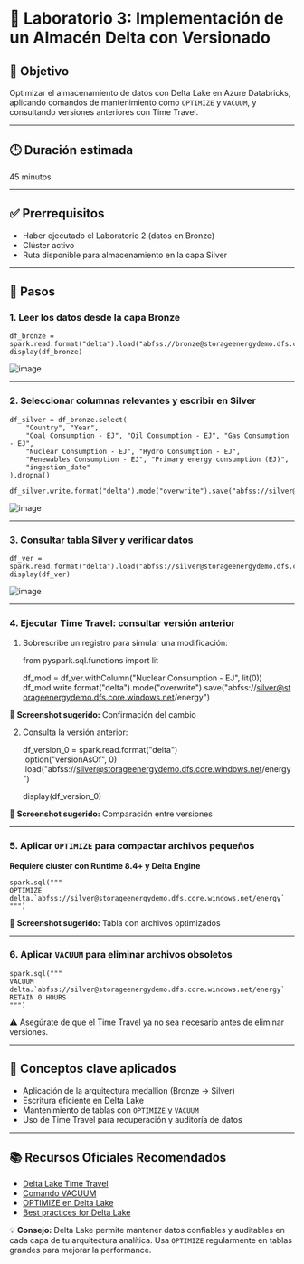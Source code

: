 # 🧪 Laboratorio 3: Implementación de un Almacén Delta con Versionado

## 🎯 Objetivo  
Optimizar el almacenamiento de datos con Delta Lake en Azure Databricks, aplicando comandos de mantenimiento como `OPTIMIZE` y `VACUUM`, y consultando versiones anteriores con Time Travel.

---

## 🕒 Duración estimada  
45 minutos

---

## ✅ Prerrequisitos  
- Haber ejecutado el Laboratorio 2 (datos en Bronze)  
- Clúster activo  
- Ruta disponible para almacenamiento en la capa Silver

---

## 📝 Pasos

### 1. Leer los datos desde la capa Bronze

    df_bronze = spark.read.format("delta").load("abfss://bronze@storageenergydemo.dfs.core.windows.net/energy")
    display(df_bronze)

![image](https://github.com/user-attachments/assets/f1277e70-b2db-40f0-94fb-247f52305599)

---

### 2. Seleccionar columnas relevantes y escribir en Silver

    df_silver = df_bronze.select(
        "Country", "Year",
        "Coal Consumption - EJ", "Oil Consumption - EJ", "Gas Consumption - EJ",
        "Nuclear Consumption - EJ", "Hydro Consumption - EJ",
        "Renewables Consumption - EJ", "Primary energy consumption (EJ)",
        "ingestion_date"
    ).dropna()

    df_silver.write.format("delta").mode("overwrite").save("abfss://silver@storageenergydemo.dfs.core.windows.net/energy")

![image](https://github.com/user-attachments/assets/10ed549e-ba1d-4b75-9187-e3c27ca74924)


---

### 3. Consultar tabla Silver y verificar datos

    df_ver = spark.read.format("delta").load("abfss://silver@storageenergydemo.dfs.core.windows.net/energy")
    display(df_ver)
    
![image](https://github.com/user-attachments/assets/b38d9afe-16de-4a4b-bb96-59bfc6e37c1c)

---

### 4. Ejecutar Time Travel: consultar versión anterior

1. Sobrescribe un registro para simular una modificación:

    from pyspark.sql.functions import lit

    df_mod = df_ver.withColumn("Nuclear Consumption - EJ", lit(0))
    df_mod.write.format("delta").mode("overwrite").save("abfss://silver@storageenergydemo.dfs.core.windows.net/energy")

📸 **Screenshot sugerido:** Confirmación del cambio

2. Consulta la versión anterior:

    df_version_0 = spark.read.format("delta") \
        .option("versionAsOf", 0) \
        .load("abfss://silver@storageenergydemo.dfs.core.windows.net/energy")

    display(df_version_0)

📸 **Screenshot sugerido:** Comparación entre versiones

---

### 5. Aplicar `OPTIMIZE` para compactar archivos pequeños

**Requiere cluster con Runtime 8.4+ y Delta Engine**

    spark.sql("""
    OPTIMIZE delta.`abfss://silver@storageenergydemo.dfs.core.windows.net/energy`
    """)

📸 **Screenshot sugerido:** Tabla con archivos optimizados

---

### 6. Aplicar `VACUUM` para eliminar archivos obsoletos

    spark.sql("""
    VACUUM delta.`abfss://silver@storageenergydemo.dfs.core.windows.net/energy` RETAIN 0 HOURS
    """)

⚠️ Asegúrate de que el Time Travel ya no sea necesario antes de eliminar versiones.

---

## 🧠 Conceptos clave aplicados

- Aplicación de la arquitectura medallion (Bronze → Silver)  
- Escritura eficiente en Delta Lake  
- Mantenimiento de tablas con `OPTIMIZE` y `VACUUM`  
- Uso de Time Travel para recuperación y auditoría de datos

---

## 📚 Recursos Oficiales Recomendados

- [Delta Lake Time Travel](https://learn.microsoft.com/azure/databricks/delta/delta-time-travel)  
- [Comando VACUUM](https://learn.microsoft.com/azure/databricks/delta/delta-utility#vacuum)  
- [OPTIMIZE en Delta Lake](https://learn.microsoft.com/azure/databricks/delta/optimizations/optimize)  
- [Best practices for Delta Lake](https://learn.microsoft.com/azure/databricks/delta/best-practices)

💡 **Consejo:** Delta Lake permite mantener datos confiables y auditables en cada capa de tu arquitectura analítica. Usa `OPTIMIZE` regularmente en tablas grandes para mejorar la performance.
